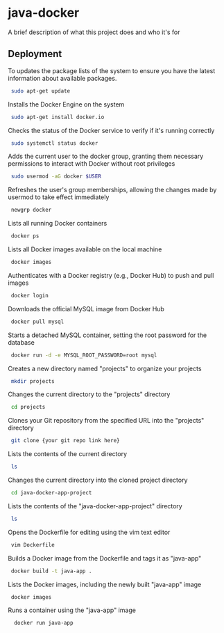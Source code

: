 
# java-docker

A brief description of what this project does and who it's for


## Deployment

To updates the package lists of the system to ensure you have the latest information about available packages.

```bash
 sudo apt-get update
```
Installs the Docker Engine on the system
```bash
 sudo apt-get install docker.io
```
Checks the status of the Docker service to verify if it's running correctly
```bash
 sudo systemctl status docker
```
Adds the current user to the docker group, granting them necessary permissions to interact with Docker without root privileges
```bash
 sudo usermod -aG docker $USER
```
Refreshes the user's group memberships, allowing the changes made by usermod to take effect immediately
```bash
 newgrp docker
```
Lists all running Docker containers
```bash
 docker ps
```
Lists all Docker images available on the local machine
```bash
 docker images
```
Authenticates with a Docker registry (e.g., Docker Hub) to push and pull images
```bash
 docker login 
```
Downloads the official MySQL image from Docker Hub
```bash
 docker pull mysql
```
Starts a detached MySQL container, setting the root password for the database
```bash
 docker run -d -e MYSQL_ROOT_PASSWORD=root mysql
```
Creates a new directory named "projects" to organize your projects
```bash
 mkdir projects
```
Changes the current directory to the "projects" directory
```bash
 cd projects
```
Clones your Git repository from the specified URL into the "projects" directory
```bash
 git clone {your git repo link here}
```
Lists the contents of the current directory
```bash
 ls
```
Changes the current directory into the cloned project directory
```bash
 cd java-docker-app-project
```
Lists the contents of the "java-docker-app-project" directory
```bash
 ls
```
Opens the Dockerfile for editing using the vim text editor
```bash
 vim Dockerfile 
```
Builds a Docker image from the Dockerfile and tags it as "java-app"
```bash
 docker build -t java-app .
```
Lists the Docker images, including the newly built "java-app" image
```bash
 docker images
```
Runs a container using the "java-app" image
```bash
  docker run java-app
```

